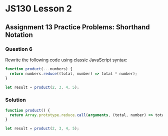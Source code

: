 # JS130 Lesson 2

## Assignment 13 Practice Problems: Shorthand Notation

### Question 6

Rewrite the following code using classic JavaScript syntax:

```js
function product(...numbers) {
  return numbers.reduce((total, number) => total * number);
}

let result = product(2, 3, 4, 5);
```

### Solution

```js
function product() {
  return Array.prototype.reduce.call(arguments, (total, number) => total * number);
}

let result = product(2, 3, 4, 5);
```
